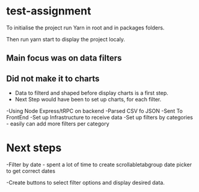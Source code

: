 # test-assignment

To initialise the project run Yarn in root and in packages folders.

Then run yarn start to display the project localy.

## Main focus was on data filters

## Did not make it to charts

- Data to filterd and shaped before display charts is a first step.
- Next Step would have been to set up charts, for each filter.

-Using Node Express/tRPC on backend
-Parsed CSV fo JSON
-Sent To FrontEnd
-Set up Infrastructure to receive data
-Set up filters by categories - easily can add more filters per category

# Next steps

-Filter by date - spent a lot of time to create scrollabletabgroup date picker to get correct dates

-Create buttons to select filter options and display desired data.
